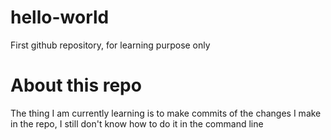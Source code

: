 # hello-world
First github repository, for learning purpose only

# About this repo
The thing I am currently learning is to make commits of the changes I make in the repo, I still don't know how to do it in the command line
